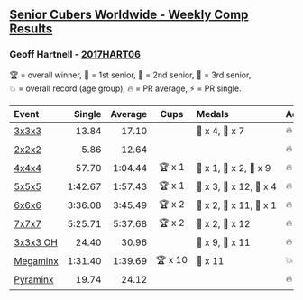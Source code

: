 <style>table {white-space: nowrap;}</style>

## [Senior Cubers Worldwide - Weekly Comp Results](/scw-comp/results/)
### Geoff Hartnell - [2017HART06](https://www.worldcubeassociation.org/persons/2017HART06)

<span style="white-space: nowrap;">🏆 = overall winner</span>, <span style="white-space: nowrap;">🥇 = 1st senior</span>, <span style="white-space: nowrap;">🥈 = 2nd senior</span>, <span style="white-space: nowrap;">🥉 = 3rd senior</span>, <span style="white-space: nowrap;">💥 = overall record (age group)</span>, <span style="white-space: nowrap;">🔥 = PR average</span>, <span style="white-space: nowrap;">⚡ = PR single</span>.

| Event | Single | Average | Cups | Medals | Achievements|
| :-- | --: | --: | :--: | :-- | :-- |
| [3x3x3](333.md) | 13.84 | 17.10 |  | 🥈 x 4, 🥉 x 7 | 🔥 x 8, ⚡ x 5 |
| [2x2x2](222.md) | 5.86 | 12.64 |  |  | 🔥 x 1, ⚡ x 1 |
| [4x4x4](444.md) | 57.70 | 1:04.44 | 🏆 x 1 | 🥇 x 1, 🥈 x 2, 🥉 x 9 | 🔥 x 4, ⚡ x 5 |
| [5x5x5](555.md) | 1:42.67 | 1:57.43 | 🏆 x 1 | 🥇 x 3, 🥈 x 12, 🥉 x 4 | 🔥 x 6, ⚡ x 4 |
| [6x6x6](666.md) | 3:36.08 | 3:45.49 | 🏆 x 2 | 🥇 x 2, 🥈 x 11, 🥉 x 1 | 🔥 x 4, ⚡ x 3 |
| [7x7x7](777.md) | 5:25.71 | 5:37.68 | 🏆 x 2 | 🥇 x 2, 🥈 x 12 | 🔥 x 3, ⚡ x 4 |
| [3x3x3 OH](333oh.md) | 24.40 | 30.96 |  | 🥈 x 9, 🥉 x 11 | 🔥 x 5, ⚡ x 5 |
| [Megaminx](minx.md) | 1:31.40 | 1:39.69 | 🏆 x 10 | 🥇 x 11 | 💥 x 4, 🔥 x 2, ⚡ x 4 |
| [Pyraminx](pyram.md) | 19.74 | 24.12 |  |  | 🔥 x 1, ⚡ x 1 |

<!-- Global site tag (gtag.js) - Google Analytics -->
<script async src="https://www.googletagmanager.com/gtag/js?id=UA-86348435-3"></script>
<script>window.dataLayer = window.dataLayer || []; function gtag() {dataLayer.push(arguments);} gtag('js', new Date()); gtag('config', 'UA-86348435-3');</script>
